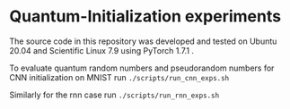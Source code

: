 # Quantum-Initialization experiments
The source code in this repository was developed and tested on Ubuntu 20.04 and Scientific Linux 7.9
using PyTorch 1.7.1 . 

To evaluate quantum random numbers and pseudorandom numbers for CNN initialization on MNIST run ```./scripts/run_cnn_exps.sh```

Similarly for the rnn case run ```./scripts/run_rnn_exps.sh```
